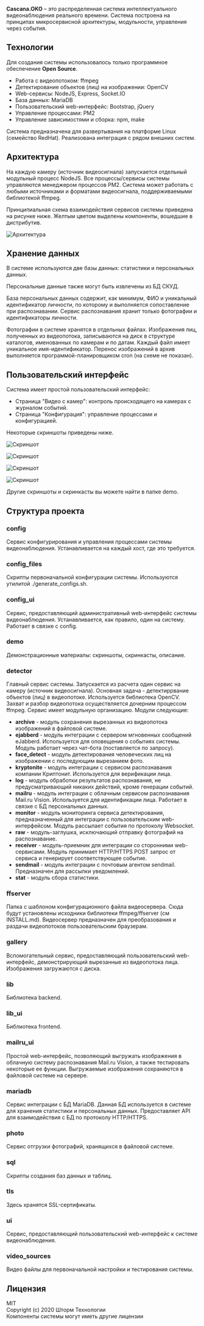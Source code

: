**Cascana.OKO** – это распределенная система интеллектуального видеонаблюдения реального времени. Система построена на принципах микросервисной архитектуры, модульности, управления через события.

## Технологии

Для создания системы использовалось только программное обеспечение **Open Source**.
- Работа с видеопотоком: ffmpeg
- Детектирование объектов (лиц) на изображении: OpenCV
- Web-сервисы: NodeJS, Express, Socket.IO
- База данных: MariaDB
- Пользовательский web-интерфейс: Bootstrap, jQuery
- Управление процессами: PM2
- Управление зависимостями и сборка: npm, make

Система предназначена для развертывания на платформе Linux (семейство RedHat).
Реализована интеграция с рядом внешних систем.

## Архитектура

На каждую камеру (источник видеосигнала) запускается отдельный модульный процесс NodeJS. Все процессы/сервисы системы управляются менеджером процессов PM2. Система может работать с любыми источниками и форматами видеосигнала, поддерживаемыми библиотекой ffmpeg.

Принципиальная схема взаимодействия сервисов системы приведена на рисунке ниже. Желтым цветом выделены компоненты, вошедшие в дистрибутив.

![Архитектура](/demo/CascanaOKO_overview_github.png)


## Хранение данных
В системе используются две базы данных: статистики и персональных данных.

Персональные данные также могут быть извлечены из БД СКУД.

База персональных данных содержит, как минимум, ФИО и уникальный идентификатор личности, по
которому и выполняется сопоставление при распознавании. Сервис распознавания хранит только
фотографии и идентификаторы личности.

Фотографии в системе хранятся в отдельных файлах. Изображения лиц, полученных из видеопотока,
записываются на диск в структуре каталогов, именованных по камерам и по датам. Каждый файл имеет
уникальное имя-идентификатор. Перенос изображений в архив выполняется программой-планировщиком cron (на схеме не показан).

## Пользовательский интерфейс

Система имеет простой пользовательский интерфейс:
- Страница "Видео с камер": контроль происходящего на камерах с журналом событий.
- Страница "Конфигурация": управление процессами и конфигурацией.

Некоторые скриншоты приведены ниже.

![Скриншот](/demo/Screenshot1.png)

![Скриншот](/demo/Screenshot5.png)

![Скриншот](/demo/Screenshot9.png)

![Скриншот](/demo/Screenshot13.png)

Другие скриншоты и скринкасты вы можете найти в папке demo.

## Структура проекта

### config
Сервис конфигурирования и управления процессами системы видеонаблюдения. Устанавливается на каждый хост, где это требуется.

### config_files
Скрипты первоначальной конфигурации системы. Используются утилитой ./generate_configs.sh.

### config_ui
Сервис, предоставляющий административный web-интерфейс системы видеонаблюдения. Устанавливается, как правило, один на систему. Работает в связке с config.

### demo
Демонстрационные материалы: скриншоты, скринкасты, описание.

### detector
Главный сервис системы. Запускается из расчета один сервис на камеру (источник видеосигнала). Основная задача - детектиррвание объектов (лиц) в видеопотоке. Используется библиотека OpenCV. Захват и разбор видеопотока осуществляется дочерним процессом ffmpeg. Сервис имеет модульную организацию. Модули следующие:
- **archive** - модуль сохранения вырезанных из видеопотока изображений в файловой системе.
- **ejabberd** - модуль интеграции с сервером мгновенных сообщений eJabberd. Используется для оповещения о событиях системы. Модуль работает через чат-бота (поставляется по запросу).
- **face_detect** - модуль детектирования человеческих лиц на изображении с последующим вырезанием фото.
- **kryptonite** - модуль интеграции с сервисом распознавания компании Криптонит. Используется для верификации лица.
- **log** - модуль обработки результатов распознавания, не предусматривающий никаких действий, кроме генерации событий.
- **mailru** - модуль интеграции с облачным сервисом распознавания Mail.ru Vision. Используется для идентификации лица. Работает в связке с БД персональных данных.
- **monitor** - модуль мониторинга сервиса детектирования, предназначенный для интеграции с пользовательским web-интерфейсом. Модуль рассылает события по протоколу Websocket.
- **raw** - модуль-заглушка, исключающий отправку фотографий на распознавание.
- **receiver** - модуль-приемник для интеграции со сторонними web-сервисами. Модуль принимает HTTP/HTTPS POST запрос от сервиса и генерирует соответствующее событие.
- **sendmail** - модуль интеграции с почтовым агентом sendmail. Предназначен для рассылки уведомлений.
- **stat** - модуль сбора статистики.

### ffserver
Папка с шаблоном конфигурационного файла видеосервера. Сюда будут установлены исходники библиотеки ffmpeg/ffserver (см INSTALL.md). Видеосервер предназначен для преобразования и раздачи видеопотоков пользовательским браузерам.

### gallery
Вспомогательный сервис, предоставляющий пользовательский web-интерфейс, демонстрирующий вырезанные из видеопотока лица. Изображения загружаются с диска.

### lib
Библиотека backend.

### lib_ui
Библиотека frontend.

### mailru_ui
Простой web-интерфейс, позволяющий выгружать изображения в облачную систему распознавания Mail.ru Vision, а также тестировать некоторые ее функции. Выгружаемые изображения сохраняются в файловой системе на сервере.

### mariadb
Сервис интеграции с БД MariaDB. Данная БД используется в системе для хранения статистики и персональных данных. Предоставляет API для взаимодействия с БД по протоколу HTTP/HTTPS.

### photo
Сервис отгрузки фотографий, хранящихся в файловой системе.

### sql
Скрипты создания баз данных и таблиц.

### tls
Здесь хранятся SSL-сертификаты.

### ui
Сервис, предоставляющий пользовательский web-интерфейс к системе видеонаблюдения.

### video_sources
Видео файлы для первоначальной настройки и тестирования системы.

## Лицензия

MIT<br />
Copyright (c) 2020 Шторм Технологии<br />
Компоненты системы могут иметь другие лицензии
